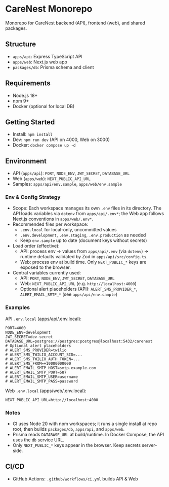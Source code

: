 # CareNest Monorepo

Monorepo for CareNest backend (API), frontend (web), and shared packages.

## Structure

- `apps/api`: Express TypeScript API
- `apps/web`: Next.js web app
- `packages/db`: Prisma schema and client

## Requirements

- Node.js 18+
- npm 9+
- Docker (optional for local DB)

## Getting Started

- Install: `npm install`
- Dev: `npm run dev` (API on 4000, Web on 3000)
- Docker: `docker compose up -d`

## Environment

- API (`apps/api`): `PORT`, `NODE_ENV`, `JWT_SECRET`, `DATABASE_URL`
- Web (`apps/web`): `NEXT_PUBLIC_API_URL`
- Samples: `apps/api/env.sample`, `apps/web/env.sample`

### Env & Config Strategy

- Scope: Each workspace manages its own `.env` files in its directory. The API loads variables via `dotenv` from `apps/api/.env*`; the Web app follows Next.js conventions in `apps/web/.env*`.
- Recommended files per workspace:
  - `.env.local` for local-only, uncommitted values
  - `.env.development`, `.env.staging`, `.env.production` as needed
  - Keep `env.sample` up to date (document keys without secrets)
- Load order (effective):
  - API: process env → values from `apps/api/.env` (via `dotenv`) → runtime defaults validated by Zod in `apps/api/src/config.ts`.
  - Web: process env at build time. Only `NEXT_PUBLIC_*` keys are exposed to the browser.
- Central variables currently used:
  - API: `PORT`, `NODE_ENV`, `JWT_SECRET`, `DATABASE_URL`
  - Web: `NEXT_PUBLIC_API_URL` (e.g. `http://localhost:4000`)
  - Optional alert placeholders (API): `ALERT_SMS_PROVIDER_*`, `ALERT_EMAIL_SMTP_*` (see `apps/api/env.sample`)

### Examples

API `.env.local` (apps/api/.env.local):

```
PORT=4000
NODE_ENV=development
JWT_SECRET=dev-secret
DATABASE_URL=postgres://postgres:postgres@localhost:5432/carenest
# Optional alert placeholders
# ALERT_SMS_PROVIDER=twilio
# ALERT_SMS_TWILIO_ACCOUNT_SID=...
# ALERT_SMS_TWILIO_AUTH_TOKEN=...
# ALERT_SMS_FROM=+10000000000
# ALERT_EMAIL_SMTP_HOST=smtp.example.com
# ALERT_EMAIL_SMTP_PORT=587
# ALERT_EMAIL_SMTP_USER=username
# ALERT_EMAIL_SMTP_PASS=password
```

Web `.env.local` (apps/web/.env.local):

```
NEXT_PUBLIC_API_URL=http://localhost:4000
```

### Notes

- CI uses Node 20 with npm workspaces; it runs a single install at repo root, then builds `packages/db`, `apps/api`, and `apps/web`.
- Prisma reads `DATABASE_URL` at build/runtime. In Docker Compose, the API uses the `db` service URL.
- Only `NEXT_PUBLIC_*` keys appear in the browser. Keep secrets server-side.

## CI/CD

- GitHub Actions: `.github/workflows/ci.yml` builds API & Web
